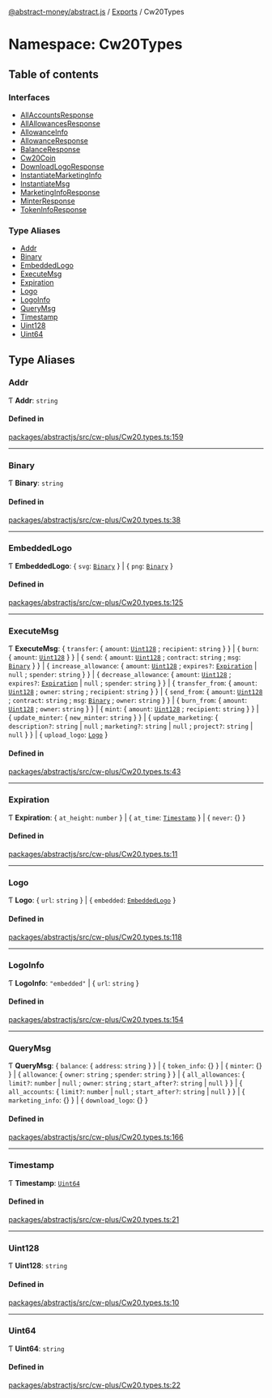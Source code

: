[@abstract-money/abstract.js](../README.md) / [Exports](../modules.md) / Cw20Types

# Namespace: Cw20Types

## Table of contents

### Interfaces

- [AllAccountsResponse](../interfaces/Cw20Types.AllAccountsResponse.md)
- [AllAllowancesResponse](../interfaces/Cw20Types.AllAllowancesResponse.md)
- [AllowanceInfo](../interfaces/Cw20Types.AllowanceInfo.md)
- [AllowanceResponse](../interfaces/Cw20Types.AllowanceResponse.md)
- [BalanceResponse](../interfaces/Cw20Types.BalanceResponse.md)
- [Cw20Coin](../interfaces/Cw20Types.Cw20Coin.md)
- [DownloadLogoResponse](../interfaces/Cw20Types.DownloadLogoResponse.md)
- [InstantiateMarketingInfo](../interfaces/Cw20Types.InstantiateMarketingInfo.md)
- [InstantiateMsg](../interfaces/Cw20Types.InstantiateMsg.md)
- [MarketingInfoResponse](../interfaces/Cw20Types.MarketingInfoResponse.md)
- [MinterResponse](../interfaces/Cw20Types.MinterResponse.md)
- [TokenInfoResponse](../interfaces/Cw20Types.TokenInfoResponse.md)

### Type Aliases

- [Addr](Cw20Types.md#addr)
- [Binary](Cw20Types.md#binary)
- [EmbeddedLogo](Cw20Types.md#embeddedlogo)
- [ExecuteMsg](Cw20Types.md#executemsg)
- [Expiration](Cw20Types.md#expiration)
- [Logo](Cw20Types.md#logo)
- [LogoInfo](Cw20Types.md#logoinfo)
- [QueryMsg](Cw20Types.md#querymsg)
- [Timestamp](Cw20Types.md#timestamp)
- [Uint128](Cw20Types.md#uint128)
- [Uint64](Cw20Types.md#uint64)

## Type Aliases

### Addr

Ƭ **Addr**: `string`

#### Defined in

[packages/abstractjs/src/cw-plus/Cw20.types.ts:159](https://github.com/Abstract-OS/abstract.js/blob/c46b309/packages/abstractjs/src/cw-plus/Cw20.types.ts#L159)

___

### Binary

Ƭ **Binary**: `string`

#### Defined in

[packages/abstractjs/src/cw-plus/Cw20.types.ts:38](https://github.com/Abstract-OS/abstract.js/blob/c46b309/packages/abstractjs/src/cw-plus/Cw20.types.ts#L38)

___

### EmbeddedLogo

Ƭ **EmbeddedLogo**: { `svg`: [`Binary`](Cw20Types.md#binary)  } \| { `png`: [`Binary`](Cw20Types.md#binary)  }

#### Defined in

[packages/abstractjs/src/cw-plus/Cw20.types.ts:125](https://github.com/Abstract-OS/abstract.js/blob/c46b309/packages/abstractjs/src/cw-plus/Cw20.types.ts#L125)

___

### ExecuteMsg

Ƭ **ExecuteMsg**: { `transfer`: { `amount`: [`Uint128`](Cw20Types.md#uint128) ; `recipient`: `string`  }  } \| { `burn`: { `amount`: [`Uint128`](Cw20Types.md#uint128)  }  } \| { `send`: { `amount`: [`Uint128`](Cw20Types.md#uint128) ; `contract`: `string` ; `msg`: [`Binary`](Cw20Types.md#binary)  }  } \| { `increase_allowance`: { `amount`: [`Uint128`](Cw20Types.md#uint128) ; `expires?`: [`Expiration`](Cw20Types.md#expiration) \| ``null`` ; `spender`: `string`  }  } \| { `decrease_allowance`: { `amount`: [`Uint128`](Cw20Types.md#uint128) ; `expires?`: [`Expiration`](Cw20Types.md#expiration) \| ``null`` ; `spender`: `string`  }  } \| { `transfer_from`: { `amount`: [`Uint128`](Cw20Types.md#uint128) ; `owner`: `string` ; `recipient`: `string`  }  } \| { `send_from`: { `amount`: [`Uint128`](Cw20Types.md#uint128) ; `contract`: `string` ; `msg`: [`Binary`](Cw20Types.md#binary) ; `owner`: `string`  }  } \| { `burn_from`: { `amount`: [`Uint128`](Cw20Types.md#uint128) ; `owner`: `string`  }  } \| { `mint`: { `amount`: [`Uint128`](Cw20Types.md#uint128) ; `recipient`: `string`  }  } \| { `update_minter`: { `new_minter`: `string`  }  } \| { `update_marketing`: { `description?`: `string` \| ``null`` ; `marketing?`: `string` \| ``null`` ; `project?`: `string` \| ``null``  }  } \| { `upload_logo`: [`Logo`](Cw20Types.md#logo)  }

#### Defined in

[packages/abstractjs/src/cw-plus/Cw20.types.ts:43](https://github.com/Abstract-OS/abstract.js/blob/c46b309/packages/abstractjs/src/cw-plus/Cw20.types.ts#L43)

___

### Expiration

Ƭ **Expiration**: { `at_height`: `number`  } \| { `at_time`: [`Timestamp`](Cw20Types.md#timestamp)  } \| { `never`: {}  }

#### Defined in

[packages/abstractjs/src/cw-plus/Cw20.types.ts:11](https://github.com/Abstract-OS/abstract.js/blob/c46b309/packages/abstractjs/src/cw-plus/Cw20.types.ts#L11)

___

### Logo

Ƭ **Logo**: { `url`: `string`  } \| { `embedded`: [`EmbeddedLogo`](Cw20Types.md#embeddedlogo)  }

#### Defined in

[packages/abstractjs/src/cw-plus/Cw20.types.ts:118](https://github.com/Abstract-OS/abstract.js/blob/c46b309/packages/abstractjs/src/cw-plus/Cw20.types.ts#L118)

___

### LogoInfo

Ƭ **LogoInfo**: ``"embedded"`` \| { `url`: `string`  }

#### Defined in

[packages/abstractjs/src/cw-plus/Cw20.types.ts:154](https://github.com/Abstract-OS/abstract.js/blob/c46b309/packages/abstractjs/src/cw-plus/Cw20.types.ts#L154)

___

### QueryMsg

Ƭ **QueryMsg**: { `balance`: { `address`: `string`  }  } \| { `token_info`: {}  } \| { `minter`: {}  } \| { `allowance`: { `owner`: `string` ; `spender`: `string`  }  } \| { `all_allowances`: { `limit?`: `number` \| ``null`` ; `owner`: `string` ; `start_after?`: `string` \| ``null``  }  } \| { `all_accounts`: { `limit?`: `number` \| ``null`` ; `start_after?`: `string` \| ``null``  }  } \| { `marketing_info`: {}  } \| { `download_logo`: {}  }

#### Defined in

[packages/abstractjs/src/cw-plus/Cw20.types.ts:166](https://github.com/Abstract-OS/abstract.js/blob/c46b309/packages/abstractjs/src/cw-plus/Cw20.types.ts#L166)

___

### Timestamp

Ƭ **Timestamp**: [`Uint64`](Cw20Types.md#uint64)

#### Defined in

[packages/abstractjs/src/cw-plus/Cw20.types.ts:21](https://github.com/Abstract-OS/abstract.js/blob/c46b309/packages/abstractjs/src/cw-plus/Cw20.types.ts#L21)

___

### Uint128

Ƭ **Uint128**: `string`

#### Defined in

[packages/abstractjs/src/cw-plus/Cw20.types.ts:10](https://github.com/Abstract-OS/abstract.js/blob/c46b309/packages/abstractjs/src/cw-plus/Cw20.types.ts#L10)

___

### Uint64

Ƭ **Uint64**: `string`

#### Defined in

[packages/abstractjs/src/cw-plus/Cw20.types.ts:22](https://github.com/Abstract-OS/abstract.js/blob/c46b309/packages/abstractjs/src/cw-plus/Cw20.types.ts#L22)
